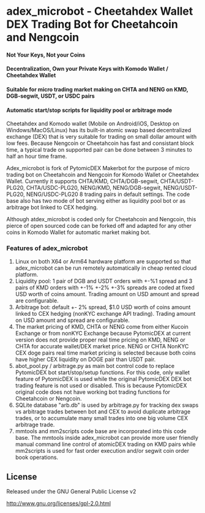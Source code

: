 
# adex_microbot - Cheetahdex Wallet DEX Trading Bot for Cheetahcoin and Nengcoin
#### Not Your Keys, Not your Coins
#### Decentralization, Own your Private Keys with Komodo Wallet / Cheetahdex Wallet
#### Suitable for micro trading market making on CHTA and NENG on KMD, DGB-segwit, USDT, or USDC pairs
#### Automatic start/stop scripts for liquidity pool or arbitrage mode

Cheetahdex and Komodo wallet (Mobile on Android/iOS, Desktop on Windows/MacOS/Linux) has its built-in atomic swap based decentralized exchange (DEX) that is very
suitable for trading on small dollar amount with low fees. Because Nengcoin or Cheetahcoin has fast and consistant block time, a typical trade on supported pair can be
done between 3 minutes to half an hour time frame. 

Adex_microbot is fork of PytomicDEX Makerbot for the purpose of micro trading bot on Cheetahcoin and Nengcoin for Komodo Wallet or Cheetahdex Wallet.
Currently it supports CHTA/KMD, CHTA/DGB-segwit, CHTA/USDT-PLG20, CHTA/USDC-PLG20, NENG/KMD, NENG/DGB-segwit, NENG/USDT-PLG20, NENG/USDC-PLG20 8 trading pairs in default settings.
The code base also has two mode of bot serving either as liquidity pool bot or as arbitrage bot linked to CEX hedging. 

Although atdex_microbot is coded only for Cheetahcoin and Nengcoin, this pierce of open sourced code can be forked off and adapted for any other
coins in Komodo Wallet for automatic market making bot.

### Features of adex_microbot

1. Linux on both X64 or Arm64 hardware platform are supported so that adex_microbot can be run remotely automatically in cheap rented cloud platform. 
2. Liquidity pool: 1 pair of DGB and USDT orders with +-%1 spread and 3 pairs of KMD orders with +-1% +-2% +-3% spreads are coded at fixed USD worth of coins amount. Trading amount on USD amount and spread are configurable.
3. Arbitrage bot:  default +- 2% spread, $1.0 USD worth of coins amount linked to CEX hedging (nonKYC exchange API trading). Trading amount on USD amount and spread are configurable.
4. The market pricing of KMD, CHTA or NENG come from either Kucoin Exchange or from nonKYC Exchange because PytomicDEX at current version does not provide proper real time pricing on KMD, NENG or CHTA for
accurate wallet/DEX market price. NENG or CHTA NonKYC CEX doge pairs real time market pricing is selected because both coins have higher CEX liquidity on DOGE pair than USDT pair.
5. abot_pool.py / arbitrage.py as main bot control code to replace PytomicDEX bot start/stop/setup functions. For this code, only wallet feature of PytomicDEX is used while the original PytomicDEX DEX bot trading feature is
not used or disabled.  This is because PytomicDEX original code does not have working bot trading functions for Cheetahcoin or Nengcoin.
6. SQLite database "arb.db" is used by arbitrage.py for tracking dex swaps vs arbitrage trades between bot and CEX to avoid duplicate arbitrage trades, or to accumulate many small trades into one big volume CEX arbitrage trade.
7. mmtools and mm2scripts code base are incorporated into this code base.  The mmtools inside adex_microbot can provide more user friendly manual command line control of atomicDEX trading on KMD pairs while mm2scripts is
used for fast order execution and/or segwit coin order book operations.

License
-------
Released under the GNU General Public License v2

http://www.gnu.org/licenses/gpl-2.0.html
